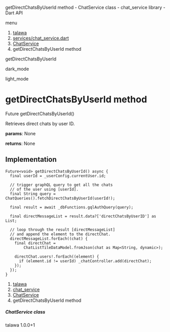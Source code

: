 




getDirectChatsByUserId method - ChatService class - chat\_service library - Dart API







menu

1. [talawa](../../index.html)
2. [services/chat\_service.dart](../../services_chat_service/services_chat_service-library.html)
3. [ChatService](../../services_chat_service/ChatService-class.html)
4. getDirectChatsByUserId method

getDirectChatsByUserId


dark\_mode

light\_mode




# getDirectChatsByUserId method


Future<void>
getDirectChatsByUserId()

Retrieves direct chats by user ID.

**params**:
None

**returns**:
None


## Implementation

```
Future<void> getDirectChatsByUserId() async {
  final userId = _userConfig.currentUser.id;

  // trigger graphQL query to get all the chats
  // of the user using [userId].
  final String query = ChatQueries().fetchDirectChatsByUserId(userId!);

  final result = await _dbFunctions.gqlAuthQuery(query);

  final directMessageList = result.data?['directChatsByUserID'] as List;

  // loop through the result [directMessageList]
  // and append the element to the directChat.
  directMessageList.forEach((chat) {
    final directChat =
        ChatListTileDataModel.fromJson(chat as Map<String, dynamic>);

    directChat.users!.forEach((element) {
      if (element.id != userId) _chatController.add(directChat);
    });
  });
}
```

 


1. [talawa](../../index.html)
2. [chat\_service](../../services_chat_service/services_chat_service-library.html)
3. [ChatService](../../services_chat_service/ChatService-class.html)
4. getDirectChatsByUserId method

##### ChatService class





talawa
1.0.0+1






